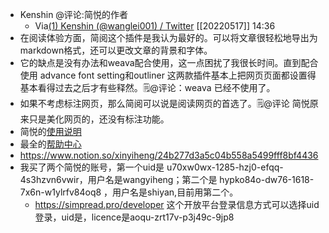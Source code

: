 - Kenshin  @评论:简悦的作者
    - Via[(1) Kenshin (@wanglei001) / Twitter](https://twitter.com/wanglei001) [[20220517]] 14:36
- 在阅读体验方面，简阅这个插件是我认为最好的。可以将文章很轻松地导出为markdown格式，还可以更改文章的背景和字体。
- 它的缺点是没有办法和weava配合使用，这一点困扰了我很长时间。直到配合使用 advance font setting和outliner 这两款插件基本上把网页页面都设置得基本看得过去之后才有些释然。🗒@评论：weava 已经不使用了。
- 如果不考虑标注网页，那么简阅可以说是阅读网页的首选了。🗒@评论 简悦原来只是美化网页的，还没有标注功能。
- 简悦的[使用说明](https://workflowy.com/s/22/iDn82ReW7Neki2oW)
- 最全的[帮助中心](https://simpread.pro/help)
- https://www.notion.so/xinyiheng/24b277d3a5c04b558a5499fff8bf4436
- 我买了两个简悦的账号，第一个uid是 u70xw0wx-1285-hzj0-efqq-4s3hzvn6vwir，用户名是wangyiheng；第二个是 hypko84o-dw76-1618-7x6n-w1ylrfv84oq8 ，用户名是shiyan,目前用第二个。
    - https://simpread.pro/developer 这个开放平台登录信息方式可以选择uid登录，uid是，licence是aoqu-zrt17v-p3j49c-9jp8
